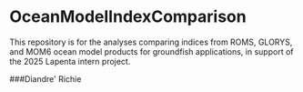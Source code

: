 # OceanModelIndexComparison
This repository is for the analyses comparing indices from ROMS, GLORYS, and MOM6 ocean model products for groundfish applications, in support of the 2025 Lapenta intern project.

###Diandre' Richie